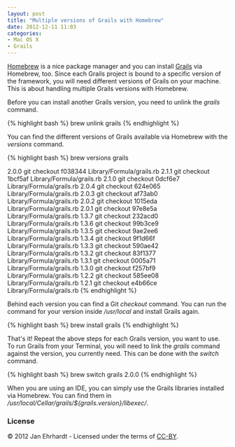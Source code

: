 ```yaml
---
layout: post
title: "Multiple versions of Grails with Homebrew"
date: 2012-12-11 11:03
categories:
- Mac OS X
- Grails
---
```


[Homebrew](http://mxcl.github.com/homebrew/) is a nice package manager
and you can install [Grails](http://grails.orghttp://grails.org/) via Homebrew,
too. Since each Grails project is bound to a specific version of the
framework, you will need different versions of Grails on your
machine. This is about handling multiple Grails versions with
Homebrew.

Before you can install another Grails version, you need to unlink the
_grails_ command.

{% highlight bash %}
brew unlink grails
{% endhighlight %}

You can find the different versions of Grails available via Homebrew
with the _versions_ command.

{% highlight bash %}
brew versions grails

2.0.0    git checkout f038344 Library/Formula/grails.rb
2.1.1    git checkout 1bcf5af Library/Formula/grails.rb
2.1.0    git checkout 0dcf6e7 Library/Formula/grails.rb
2.0.4    git checkout 624e065 Library/Formula/grails.rb
2.0.3    git checkout af73ab0 Library/Formula/grails.rb
2.0.2    git checkout 1015eda Library/Formula/grails.rb
2.0.1    git checkout 97e8e5a Library/Formula/grails.rb
1.3.7    git checkout 232acd0 Library/Formula/grails.rb
1.3.6    git checkout 99b3ce9 Library/Formula/grails.rb
1.3.5    git checkout 9ae2ee6 Library/Formula/grails.rb
1.3.4    git checkout 9f1d66f Library/Formula/grails.rb
1.3.3    git checkout 590ae42 Library/Formula/grails.rb
1.3.2    git checkout 83f1377 Library/Formula/grails.rb
1.3.1    git checkout 0005a71 Library/Formula/grails.rb
1.3.0    git checkout f257bf9 Library/Formula/grails.rb
1.2.2    git checkout 585ee08 Library/Formula/grails.rb
1.2.1    git checkout e4b66ce Library/Formula/grails.rb
{% endhighlight %}

Behind each version you can find a Git _checkout_ command. You can run
the command for your version inside _/usr/local_ and install Grails
again.

{% highlight bash %}
brew install grails
{% endhighlight %}

That's it! Repeat the above steps for each Grails version, you want to
use. To run Grails from your Terminal, you will need to link the
_grails_ command against the version, you currently need. This can be
done with the _switch_ command.

{% highlight bash %}
brew switch grails 2.0.0
{% endhighlight %}

When you are using an IDE, you can simply use the Grails libraries
installed via Homebrew. You can find them in
_/usr/local/Cellar/grails/${grails.version}/libexec/_.

### License

© 2012 Jan Ehrhardt - Licensed under the terms of
[CC-BY](http://creativecommons.org/licenses/by/3.0/).
